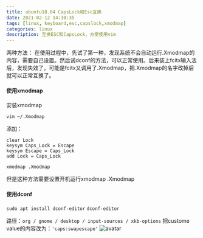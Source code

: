 ```yaml
---
title: ubuntu18.04 CapsLock和Esc互换
date: 2021-02-12 14:30:35
tags: [linux, keyboard,esc,capslock,xmodmap]
categories: linux 
description: 互换ESC和CapsLock，方便使用vim
---
```


两种方法：
在使用过程中，先试了第一种，发现系统不会自动运行.Xmodmap的内容，需要自己设置。然后试dconf的方法，可以正常使用。后来装上fcitx输入法后，发现失效了，可能是fcitx又调用了.Xmodmap，把.Xmodmap的名字改掉后就可以正常互换了。

#### 使用xmodmap

安装xmodmap 

`vim ~/.Xmodmap`

添加：

```
clear Lock  
keysym Caps_Lock = Escape  
keysym Escape = Caps_Lock  
add Lock = Caps_Lock  
```

`xmodmap .Xmodmap`

但是这种方法需要设置开机运行xmodmap .Xmodmap

#### 使用dconf

`sudo apt install dconf-editor`
`dconf-editor`

路径：`org / gnome / desktop / input-sources / xkb-options`
把custome value的内容改为：`'caps:swapescape'`
![avatar](./ubuntu18-04-CapsLock和Esc互换/ce.png)

